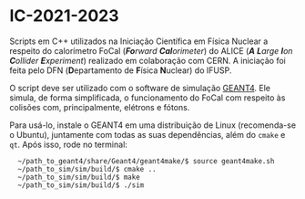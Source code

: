# IC-2021-2023
Scripts em C++ utilizados na Iniciação Científica em Física Nuclear a respeito do calorímetro FoCal (***Fo**rward **Cal**orimeter*) do ALICE (***A** **L**arge **I**on **C**ollider **E**xperiment*) realizado em colaboração com CERN. A iniciação foi feita pelo DFN (**D**epartamento de **F**ísica **N**uclear) do IFUSP.

O script deve ser utilizado com o software de simulação [GEANT4](https://geant4.web.cern.ch). Ele simula, de forma simplificada, o funcionamento do FoCal com respeito às colisões com, principalmente, elétrons e fótons.

Para usá-lo, instale o GEANT4 em uma distribuição de Linux (recomenda-se o Ubuntu), juntamente com todas as suas dependências, além do ```cmake``` e ```qt```. Após isso, rode no terminal:
```
  ~/path_to_geant4/share/Geant4/geant4make/$ source geant4make.sh
  ~/path_to_sim/sim/build/$ cmake ..
  ~/path_to_sim/sim/build/$ make
  ~/path_to_sim/sim/build/$ ./sim
  ```
